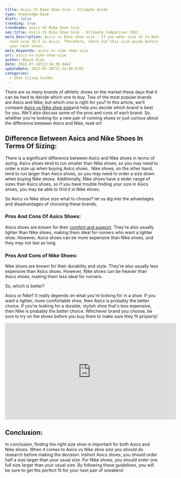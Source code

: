 ```yaml
---
title: Asics VS Nike Shoe Size - Ultimate Guide
type: knowledge-base
draft: false
trending: true
trendname: Asics VS Nike Shoe Size
seo_title: Asics VS Nike Shoe Size - Ultimate Comparison 2022
meta_Description: Asics vs Nike shoe size - If you wear size 10 in Nike, you
  need size 10.5 in Asics. Therefore, check out this size guide before you buy
  your next shoes.
meta_Keywords: asics vs nike shoe size
url: asics-vs-nike-shoe-size
author: Mason Alan
date: 2022-07-18T13:34:39.844Z
updateDate: 2022-07-18T13:34:40.670Z
categories:
  - Shoe Sizing Guides
---
```

There are so many brands of athletic shoes on the market these days that it can be hard to decide which one to buy. Two of the most popular brands are Asics and Nike, but which one is right for you? In this article, we'll compare <a href="https://shoesspy.com/asics-vs-nike-shoe-size/" target="_blank" rel="noopener">Asics vs Nike shoe size</a>and help you decide which brand is best for you. We'll also discuss some of the pros and cons of each brand. So, whether you're looking for a new pair of running shoes or just curious about the difference between Asics and Nike, read on!

## **Difference Between Asics and Nike Shoes In Terms Of Sizing:**

There is a significant difference between Asics and Nike shoes in terms of sizing. Asics shoes tend to run smaller than Nike shoes, so you may need to order a size up when buying Asics shoes.  Nike shoes, on the other hand, tend to run larger than Asics shoes, so you may need to order a size down when buying Nike shoes. Additionally, Nike shoes have a wider range of sizes than Asics shoes, so if you have trouble finding your size in Asics shoes, you may be able to find it in Nike shoes.

So Asics vs Nike shoe size what to choose? let us dig into the advantages and disadvantages of choosing these brands.

### **Pros And Cons Of Asics Shoes:**

Asics shoes are known for their <a href="https://wikidiff.com/comfort/support" target="_blank" rel="nofollow" rel="noopener">comfort and support</a>. They're also usually lighter than Nike shoes, making them ideal for runners who want a lighter shoe. However, Asics shoes can be more expensive than Nike shoes, and they may not last as long.

### **Pros And Cons of Nike Shoes:**

Nike shoes are known for their durability and style. They're also usually less expensive than Asics shoes. However, Nike shoes can be heavier than Asics shoes, making them less ideal for runners.

So, which is better?

Asics or Nike? It really depends on what you're looking for in a shoe. If you want a lighter, more comfortable shoe, then Asics is probably the better choice. If you're looking for a durable, stylish shoe that's less expensive, then Nike is probably the better choice. Whichever brand you choose, be sure to try on the shoes before you buy them to make sure they fit properly!

<iframe width="560" height="315" src="https://www.youtube.com/embed/iUnrvRaQMuU" title="YouTube video player" frameborder="0" allow="accelerometer; autoplay; clipboard-write; encrypted-media; gyroscope; picture-in-picture" allowfullscreen></iframe>

## **Conclusion:**

In conclusion, finding the right size shoe is important for both Asics and Nike shoes. When it comes to Asics vs Nike shoe size you should do research before making the decision. Inshort Asics shoes, you should order half a size larger than your usual size. For Nike shoes, you should order one full size larger than your usual size. By following these guidelines, you will be sure to get the perfect fit for your next pair of sneakers!